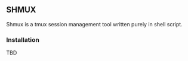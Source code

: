 ## SHMUX
Shmux is a tmux session management tool written purely in shell script.

### Installation
TBD
